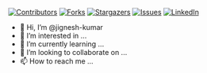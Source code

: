 [![Contributors][contributors-shield]][contributors-url]
[![Forks][forks-shield]][forks-url]
[![Stargazers][stargazers-shield]][stargazers-url]
[![Issues][issues-shield]][issues-url]
[![LinkedIn][linkedin-shield]][linkedin-url]

[contributors-shield]: https://img.shields.io/github/contributors/jignesh-kumar/jignesh-kumar.svg?style=for-the-badge
[contributors-url]: https://github.com/jignesh-kumar/jignesh-kumar/graphs/contributors
[forks-shield]: https://img.shields.io/github/forks/jignesh-kumar/jignesh-kumar.svg?style=for-the-badge
[forks-url]: https://github.com/jignesh-kumar/jignesh-kumar/network/members
[stargazers-shield]: https://img.shields.io/github/stars/jignesh-kumar/jignesh-kumar.svg?style=for-the-badge
[stargazers-url]: https://github.com/jignesh-kumar/jignesh-kumar/stargazers
[issues-shield]: https://img.shields.io/github/issues/jignesh-kumar/jignesh-kumar.svg?style=for-the-badge
[issues-url]: https://github.com/jignesh-kumar/jignesh-kumar/issues
[linkedin-shield]: https://img.shields.io/badge/-LinkedIn-black.svg?style=for-the-badge&logo=linkedin&colorB=555
[linkedin-url]: https://www.linkedin.com/in/jigneshkumar-vadaviya/


- 👋 Hi, I’m @jignesh-kumar
- 👀 I’m interested in ...
- 🌱 I’m currently learning ...
- 💞️ I’m looking to collaborate on ...
- 📫 How to reach me ...

<!---
jignesh-kumar/jignesh-kumar is a ✨ special ✨ repository because its `README.md` (this file) appears on your GitHub profile.
You can click the Preview link to take a look at your changes.
--->
